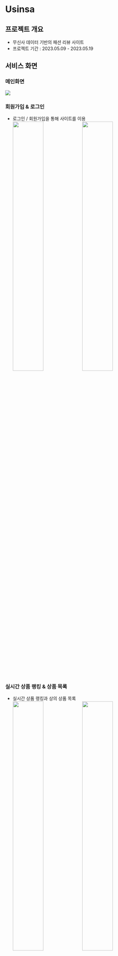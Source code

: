# Usinsa

## 프로젝트 개요
- 무신사 데이터 기반의 패션 리뷰 사이트
- 프로젝트 기간 : 2023.05.09 - 2023.05.19

## 서비스 화면
### 메인화면
  <div>
  <img src="https://github.com/YongJuDo/Django_TIL/assets/82207310/0dcb6715-ebf6-4353-9094-e5bf75dd0703">
  </div>

### 회원가입 & 로그인
- 로그인 / 회원가입을 통해 사이트를 이용
  <div>
  <img src="https://github.com/YongJuDo/Django_TIL/assets/82207310/5c7b22ca-560f-4fd7-870f-1ca779804f4d" width="45%">
  <img src="https://github.com/YongJuDo/Django_TIL/assets/82207310/b02d1eea-6d47-4846-a8aa-36f917cd091e" width="45%">
  </div>

### 실시간 상품 랭킹 & 상품 목록
- 실시간 상품 랭킹과 상의 상품 목록
  <div>
  <img src="https://github.com/YongJuDo/Django_TIL/assets/82207310/72059bec-dbe4-4d4b-af1d-64b6b30bac25" width="45%">
  <img src="https://github.com/YongJuDo/Django_TIL/assets/82207310/cbd9250b-893e-455f-b3ea-f20c0ce310f8" width="45%">
  </div>

### 리뷰 작성 & 리뷰 보기
- 사용자가 선택한 상품의 리뷰 작성 
- 상품 정보 및 리뷰 목록
  <div>
  <img src="https://github.com/YongJuDo/Django_TIL/assets/82207310/a7d3f627-ac1c-4683-a1be-d04b2a7b16f3">
  <img src="https://github.com/YongJuDo/Django_TIL/assets/82207310/ca005b13-7f5b-4a3e-9b01-ec4d06db6a99">
  <img src="https://github.com/YongJuDo/Django_TIL/assets/82207310/8b287e28-f96d-4d80-b889-9d4a87003bd9">
  </div>

### 검색 기능
- 사용자가 원하는 상품을 검색 (아디다스 검색 결과)
  <div>
  <img src="https://github.com/YongJuDo/Django_TIL/assets/82207310/c582633e-90e7-4aff-8316-3c272a816671">
  </div>

### 비동기 처리
- 댓글 좋아요 버튼 비동기 처리
- 팔로잉과 팔로워 버튼 비동기 처리
  <div>
  <img src="https://github.com/YongJuDo/Django_TIL/assets/82207310/e7920534-c0f9-4a8c-bb5d-1481ef7eaf96">
  <img src="https://github.com/YongJuDo/Django_TIL/assets/82207310/0ab2832c-4ba2-4400-91dd-87697738d65e">
  </div>


## 모델 설계 - ERD
<img src="https://github.com/YongJuDo/Django_TIL/assets/82207310/a0714f1e-fcc6-40bb-9127-f559ef783c1e">

### 개별 역할 분담
| 이름 | 역할 |
| --- | --- |
| 김규리 | 프론트엔드 & 백엔드 |
| 도용주 | 프론트엔드 & 백엔드 |
| 이태영 | 백엔드 |

### 📋 기술 스택
<img src="https://img.shields.io/badge/git-F05032?style=for-plastic&logo=git&logoColor=white" style="margin-right:5px;"> <img src="https://img.shields.io/badge/github-181717?style=for-plastic&logo=github&logoColor=white" style="margin-right:5px;"> <img src="https://img.shields.io/badge/python-3776AB?style=for-plastic&logo=python&logoColor=white" style="margin-right:5px;"> <img src="https://img.shields.io/badge/django-092E20?style=for-plastic&logo=django&logoColor=white" style="margin-right:5px;"> <img src="https://img.shields.io/badge/html5-E34F26?style=for-plastic&logo=html5&logoColor=white" style="margin-right:5px;"> <img src="https://img.shields.io/badge/css3-1572B6?style=for-plastic&logo=css3&logoColor=white" style="margin-right:5px;"> <img src="https://img.shields.io/badge/javascript-F7DF1E?style=for-plastic&logo=javascript&logoColor=white" style="margin-right:5px;"> <img src="https://img.shields.io/badge/sqlite-003B57?style=for-plastic&logo=sqlite&logoColor=white">
